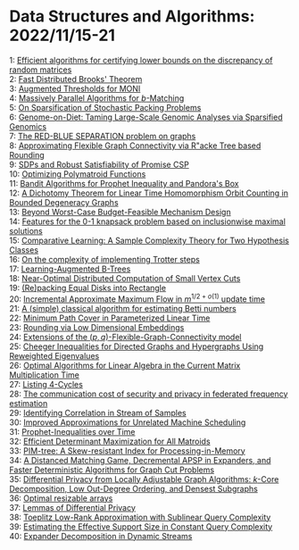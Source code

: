 # Data Structures and Algorithms: 2022/11/15-21  
1: [Efficient algorithms for certifying lower bounds on the discrepancy of  random matrices](https://doi.org/10.48550/arXiv.2211.07503)  
2: [Fast Distributed Brooks' Theorem](https://doi.org/10.48550/arXiv.2211.07606)  
3: [Augmented Thresholds for MONI](https://doi.org/10.48550/arXiv.2211.07794)  
4: [Massively Parallel Algorithms for $b$-Matching](https://doi.org/10.48550/arXiv.2211.07796)  
5: [On Sparsification of Stochastic Packing Problems](https://doi.org/10.48550/arXiv.2211.07829)  
6: [Genome-on-Diet: Taming Large-Scale Genomic Analyses via Sparsified  Genomics](https://doi.org/10.48550/arXiv.2211.08157)  
7: [The RED-BLUE SEPARATION problem on graphs](https://doi.org/10.48550/arXiv.2211.08283)  
8: [Approximating Flexible Graph Connectivity via R\"acke Tree based  Rounding](https://doi.org/10.48550/arXiv.2211.08324)  
9: [SDPs and Robust Satisfiability of Promise CSP](https://doi.org/10.48550/arXiv.2211.08373)  
10: [Optimizing Polymatroid Functions](https://doi.org/10.48550/arXiv.2211.08381)  
11: [Bandit Algorithms for Prophet Inequality and Pandora's Box](https://doi.org/10.48550/arXiv.2211.08586)  
12: [A Dichotomy Theorem for Linear Time Homomorphism Orbit Counting in  Bounded Degeneracy Graphs](https://doi.org/10.48550/arXiv.2211.08605)  
13: [Beyond Worst-Case Budget-Feasible Mechanism Design](https://doi.org/10.48550/arXiv.2211.08711)  
14: [Features for the 0-1 knapsack problem based on inclusionwise maximal  solutions](https://doi.org/10.48550/arXiv.2211.09665)  
15: [Comparative Learning: A Sample Complexity Theory for Two Hypothesis  Classes](https://doi.org/10.48550/arXiv.2211.09101)  
16: [On the complexity of implementing Trotter steps](https://doi.org/10.48550/arXiv.2211.09133)  
17: [Learning-Augmented B-Trees](https://doi.org/10.48550/arXiv.2211.09251)  
18: [Near-Optimal Distributed Computation of Small Vertex Cuts](https://doi.org/10.48550/arXiv.2211.09415)  
19: [(Re)packing Equal Disks into Rectangle](https://doi.org/10.48550/arXiv.2211.09603)  
20: [Incremental Approximate Maximum Flow in $m^{1/2+o(1)}$ update time](https://doi.org/10.48550/arXiv.2211.09606)  
21: [A (simple) classical algorithm for estimating Betti numbers](https://doi.org/10.48550/arXiv.2211.09618)  
22: [Minimum Path Cover in Parameterized Linear Time](https://doi.org/10.48550/arXiv.2211.09659)  
23: [Rounding via Low Dimensional Embeddings](https://doi.org/10.48550/arXiv.2211.09729)  
24: [Extensions of the $(p,q)$-Flexible-Graph-Connectivity model](https://doi.org/10.48550/arXiv.2211.09747)  
25: [Cheeger Inequalities for Directed Graphs and Hypergraphs Using  Reweighted Eigenvalues](https://doi.org/10.48550/arXiv.2211.09776)  
26: [Optimal Algorithms for Linear Algebra in the Current Matrix  Multiplication Time](https://doi.org/10.48550/arXiv.2211.09964)  
27: [Listing 4-Cycles](https://doi.org/10.48550/arXiv.2211.10022)  
28: [The communication cost of security and privacy in federated frequency  estimation](https://doi.org/10.48550/arXiv.2211.10041)  
29: [Identifying Correlation in Stream of Samples](https://doi.org/10.48550/arXiv.2211.10137)  
30: [Improved Approximations for Unrelated Machine Scheduling](https://doi.org/10.48550/arXiv.2211.10398)  
31: [Prophet-Inequalities over Time](https://doi.org/10.48550/arXiv.2211.10471)  
32: [Efficient Determinant Maximization for All Matroids](https://doi.org/10.48550/arXiv.2211.10507)  
33: [PIM-tree: A Skew-resistant Index for Processing-in-Memory](https://doi.org/10.48550/arXiv.2211.10516)  
34: [A Distanced Matching Game, Decremental APSP in Expanders, and Faster  Deterministic Algorithms for Graph Cut Problems](https://doi.org/10.48550/arXiv.2211.10556)  
35: [Differential Privacy from Locally Adjustable Graph Algorithms: $k$-Core  Decomposition, Low Out-Degree Ordering, and Densest Subgraphs](https://doi.org/10.48550/arXiv.2211.10887)  
36: [Optimal resizable arrays](https://doi.org/10.48550/arXiv.2211.11009)  
37: [Lemmas of Differential Privacy](https://doi.org/10.48550/arXiv.2211.11189)  
38: [Toeplitz Low-Rank Approximation with Sublinear Query Complexity](https://doi.org/10.48550/arXiv.2211.11328)  
39: [Estimating the Effective Support Size in Constant Query Complexity](https://doi.org/10.48550/arXiv.2211.11344)  
40: [Expander Decomposition in Dynamic Streams](https://doi.org/10.48550/arXiv.2211.11384)  